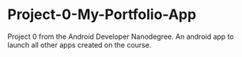 # Project-0-My-Portfolio-App
Project 0 from the Android Developer Nanodegree. An android app to launch all other apps created on the course.
